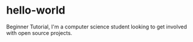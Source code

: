 # hello-world
Beginner Tutorial,
I'm a computer science student looking to get involved with open source projects.
